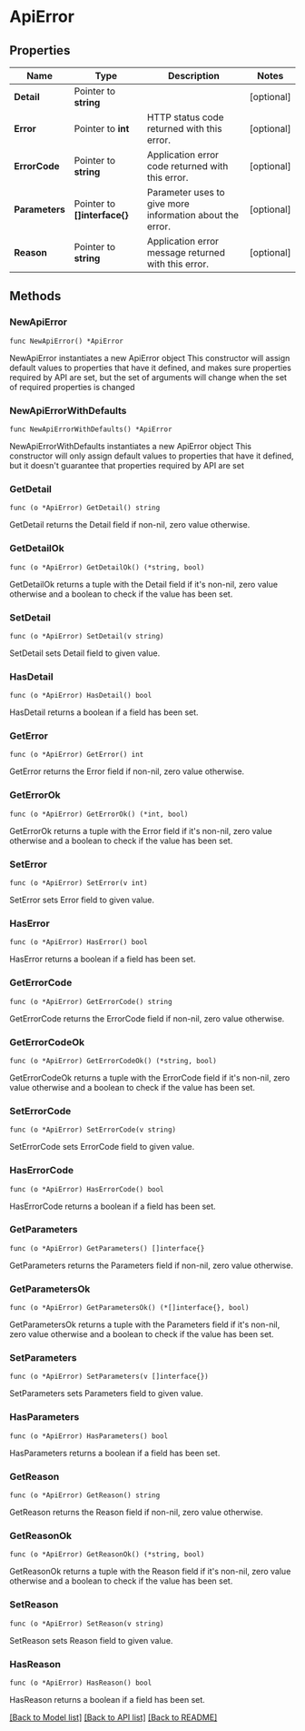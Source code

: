 # ApiError

## Properties

Name | Type | Description | Notes
------------ | ------------- | ------------- | -------------
**Detail** | Pointer to **string** |  | [optional] 
**Error** | Pointer to **int** | HTTP status code returned with this error. | [optional] 
**ErrorCode** | Pointer to **string** | Application error code returned with this error. | [optional] 
**Parameters** | Pointer to **[]interface{}** | Parameter uses to give more information about the error. | [optional] 
**Reason** | Pointer to **string** | Application error message returned with this error. | [optional] 

## Methods

### NewApiError

`func NewApiError() *ApiError`

NewApiError instantiates a new ApiError object
This constructor will assign default values to properties that have it defined,
and makes sure properties required by API are set, but the set of arguments
will change when the set of required properties is changed

### NewApiErrorWithDefaults

`func NewApiErrorWithDefaults() *ApiError`

NewApiErrorWithDefaults instantiates a new ApiError object
This constructor will only assign default values to properties that have it defined,
but it doesn't guarantee that properties required by API are set

### GetDetail

`func (o *ApiError) GetDetail() string`

GetDetail returns the Detail field if non-nil, zero value otherwise.

### GetDetailOk

`func (o *ApiError) GetDetailOk() (*string, bool)`

GetDetailOk returns a tuple with the Detail field if it's non-nil, zero value otherwise
and a boolean to check if the value has been set.

### SetDetail

`func (o *ApiError) SetDetail(v string)`

SetDetail sets Detail field to given value.

### HasDetail

`func (o *ApiError) HasDetail() bool`

HasDetail returns a boolean if a field has been set.

### GetError

`func (o *ApiError) GetError() int`

GetError returns the Error field if non-nil, zero value otherwise.

### GetErrorOk

`func (o *ApiError) GetErrorOk() (*int, bool)`

GetErrorOk returns a tuple with the Error field if it's non-nil, zero value otherwise
and a boolean to check if the value has been set.

### SetError

`func (o *ApiError) SetError(v int)`

SetError sets Error field to given value.

### HasError

`func (o *ApiError) HasError() bool`

HasError returns a boolean if a field has been set.

### GetErrorCode

`func (o *ApiError) GetErrorCode() string`

GetErrorCode returns the ErrorCode field if non-nil, zero value otherwise.

### GetErrorCodeOk

`func (o *ApiError) GetErrorCodeOk() (*string, bool)`

GetErrorCodeOk returns a tuple with the ErrorCode field if it's non-nil, zero value otherwise
and a boolean to check if the value has been set.

### SetErrorCode

`func (o *ApiError) SetErrorCode(v string)`

SetErrorCode sets ErrorCode field to given value.

### HasErrorCode

`func (o *ApiError) HasErrorCode() bool`

HasErrorCode returns a boolean if a field has been set.

### GetParameters

`func (o *ApiError) GetParameters() []interface{}`

GetParameters returns the Parameters field if non-nil, zero value otherwise.

### GetParametersOk

`func (o *ApiError) GetParametersOk() (*[]interface{}, bool)`

GetParametersOk returns a tuple with the Parameters field if it's non-nil, zero value otherwise
and a boolean to check if the value has been set.

### SetParameters

`func (o *ApiError) SetParameters(v []interface{})`

SetParameters sets Parameters field to given value.

### HasParameters

`func (o *ApiError) HasParameters() bool`

HasParameters returns a boolean if a field has been set.

### GetReason

`func (o *ApiError) GetReason() string`

GetReason returns the Reason field if non-nil, zero value otherwise.

### GetReasonOk

`func (o *ApiError) GetReasonOk() (*string, bool)`

GetReasonOk returns a tuple with the Reason field if it's non-nil, zero value otherwise
and a boolean to check if the value has been set.

### SetReason

`func (o *ApiError) SetReason(v string)`

SetReason sets Reason field to given value.

### HasReason

`func (o *ApiError) HasReason() bool`

HasReason returns a boolean if a field has been set.


[[Back to Model list]](../README.md#documentation-for-models) [[Back to API list]](../README.md#documentation-for-api-endpoints) [[Back to README]](../README.md)


